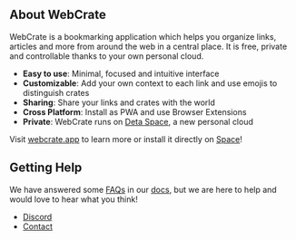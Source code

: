 ## About WebCrate

WebCrate is a bookmarking application which helps you organize links, articles and more from around the web in a central place.  It is free, private and controllable thanks to your own personal cloud.

- **Easy to use**: Minimal, focused and intuitive interface
- **Customizable**: Add your own context to each link and use emojis to distinguish crates
- **Sharing**: Share your links and crates with the world
- **Cross Platform**: Install as PWA and use Browser Extensions
- **Private**: WebCrate runs on [Deta Space](https://deta.space), a new personal cloud

Visit [webcrate.app](https://webcrate.app) to learn more or install it directly on [Space](https://deta.space/discovery/webcrate)!

## Getting Help

We have answered some [FAQs](https://webcrate.app/docs/faq) in our [docs](https://webcrate.app/docs), but we are here to help and would love to hear what you think!

- [Discord](https://webcrate.app/discord)
- [Contact](https://webcrate.app/contact)
